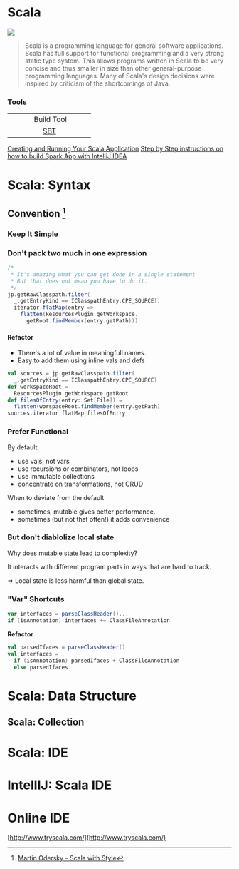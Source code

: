 # Scala

![](http://ncredinburgh.com/img/blog/henry_coles/scala-logo.gif)

<blockquote>
  Scala is a programming language for general software applications. Scala has full support for functional programming and a very strong static type system. This allows programs written in Scala to be very concise and thus smaller in size than other general-purpose programming languages. Many of Scala's design decisions were inspired by criticism of the shortcomings of Java.
</blockquote>

<h3>Tools</h3>

<table>
<tbody>
<tr>
<td style="text-align:center;width:50%;"><img src="https://cdn2.iconfinder.com/data/icons/ballicons-2-free/100/wrench-32.png" alt="" />
Build Tool</td>
</tr>
<tr>
<td style="text-align:center;"><a href="http://www.scala-sbt.org/" target="_blank">SBT</a></td>
</tr>
</tbody>
</table>

<a href="https://confluence.jetbrains.com/display/SCA/Scala+Plugin+for+IntelliJ+IDEA">Creating and Running Your Scala Application</a>
<a href="https://docs.sigmoidanalytics.com/index.php/Step_by_Step_instructions_on_how_to_build_Spark_App_with_IntelliJ_IDEA">Step by Step instructions on how to build Spark App with IntelliJ IDEA</a>

# Scala: Syntax

## Convention [^1]

### Keep It Simple

### Don't pack two much in one expression

```scala
/*
 * It's amazing what you can get done in a single statement
 * But that does not mean you have to do it.
 */
jp.getRawClasspath.filter(
  _.getEntryKind == IClasspathEntry.CPE_SOURCE).
  iterator.flatMap(entry =>
    flatten(ResourcesPlugin.getWorkspace.
      getRoot.findMember(entry.getPath)))
```

#### Refactor

* There's a lot of value in meaningfull names.
* Easy to add them using inline vals and defs

```scala
val sources = jp.getRawClasspath.filter(
  _.getEntryKind == IClasspathEntry.CPE_SOURCE)
def workspaceRoot =
  ResourcesPlugin.getWorkspace.getRoot
def filesOfEntry(entry: Set[File]) =
  flatten(worspaceRoot.findMember(entry.getPath)
sources.iterator flatMap filesOfEntry
```

### Prefer Functional

By default

- use vals, not vars
- use recursions or combinators, not loops
- use immutable collections
- concentrate on transformations, not CRUD

When to deviate from the default
- sometimes, mutable gives better performance.
- sometimes (but not that often!) it adds convenience

### But don't diablolize local state

Why does mutable state lead to complexity?

It interacts with different program parts in ways that are hard to track.

=> Local state is less harmful than global state.

### "Var" Shortcuts

```scala
var interfaces = parseClassHeader()...
if (isAnnotation) interfaces += ClassFileAnnotation
```

**Refactor**

```scala
val parsedIfaces = parseClassHeader()
val interfaces =
  if (isAnnotation) parsedIfaces + ClassFileAnnotation
  else parsedIfaces
```

[^1]: [Martin Odersky - Scala with Style](https://www.youtube.com/watch?v=kkTFx3-duc8)

# Scala: Data Structure

## Scala: Collection

# Scala: IDE

# IntellIJ: Scala IDE

# Online IDE

[http://www.tryscala.com/](http://www.tryscala.com/)
